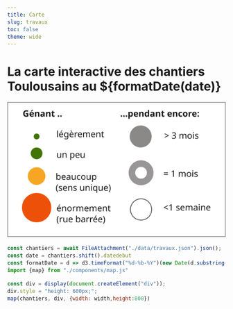 ```yaml
---
title: Carte
slug: travaux
toc: false
theme: wide
---
```


# La carte interactive des chantiers Toulousains au ${formatDate(date)}

![](./legend.svg)
```js
const chantiers = await FileAttachment("./data/travaux.json").json();
const date = chantiers.shift().datedebut
const formatDate = d => d3.timeFormat("%d-%b-%Y")(new Date(d.substring(0,10)))
import {map} from "./components/map.js"
```

```js
const div = display(document.createElement("div"));
div.style = "height: 600px;";
map(chantiers, div, {width: width,height:800})
```


